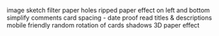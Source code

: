 image sketch filter
paper holes
ripped paper effect on left and bottom
simplify
comments
card spacing - date
proof read titles & descriptions
mobile friendly
random rotation of cards
shadows
3D paper effect